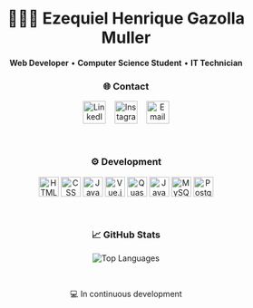 <h1 align="center">👨🏻‍💻 Ezequiel Henrique Gazolla Muller</h1>

<p align="center">
  <strong>Web Developer</strong> • <strong>Computer Science Student</strong> • <strong>IT Technician</strong>
</p>

<h3 align="center">🌐 Contact</h3>

<p align="center">
  <a href="https://www.linkedin.com/in/ezequielhgmuller/" target="_blank" style="text-decoration: none;">
    <img src="https://cdn.jsdelivr.net/gh/devicons/devicon/icons/linkedin/linkedin-original.svg" width="40px" alt="LinkedIn" />
  </a>
  &nbsp;&nbsp;
  <a href="https://www.instagram.com/ezequielmuller__" target="_blank" style="text-decoration: none;">
    <img src="https://cdn-icons-png.flaticon.com/512/174/174855.png" width="40px" alt="Instagram" />
  </a>
  &nbsp;&nbsp;
  <a href="mailto:zikimuller017@gmail.com" target="_blank" style="text-decoration: none;">
    <img src="https://cdn-icons-png.flaticon.com/512/732/732200.png" width="40px" alt="Email" />
  </a>
</p>

<br/>

<h3 align="center" >⚙️ Development</h3>

<p align="center">
  <img src="https://cdn.jsdelivr.net/gh/devicons/devicon/icons/html5/html5-original.svg" width="35px" alt="HTML" />
  <img src="https://cdn.jsdelivr.net/gh/devicons/devicon/icons/css3/css3-original.svg" width="35px" alt="CSS" />
  <img src="https://cdn.jsdelivr.net/gh/devicons/devicon/icons/javascript/javascript-original.svg" width="35px" alt="JavaScript" />
  <img src="https://cdn.jsdelivr.net/gh/devicons/devicon/icons/vuejs/vuejs-original.svg" width="35px" alt="Vue.js" />
  <img src="https://cdn.jsdelivr.net/gh/devicons/devicon/icons/quasar/quasar-original.svg" width="35px" alt="Quasar" />
  <img src="https://cdn.jsdelivr.net/gh/devicons/devicon/icons/java/java-original.svg" width="35px" alt="Java" />
  <img src="https://cdn.jsdelivr.net/gh/devicons/devicon/icons/mysql/mysql-original.svg" width="35px" alt="MySQL" />
  <img src="https://cdn.jsdelivr.net/gh/devicons/devicon/icons/postgresql/postgresql-original.svg" width="35px" alt="PostgreSQL" />
</p>

<br/>

<h3 align="center">📈 GitHub Stats</h3>

<p align="center">
  <img src="https://github-readme-stats.vercel.app/api/top-langs/?username=ezequielmuller&layout=compact&theme=radical" alt="Top Languages"/>
</p>

<br/>

<p align="center">
  💻 In continuous development
</p>
